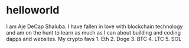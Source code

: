 # helloworld
I am Aje DeCap Shaluba. I have fallen in love with blockchain technology and am on the hunt to learn as much as I can about building and coding dapps and websites. My crypto favs 1. Eth 2. Doge 3. BTC 4. LTC 5. SOL
